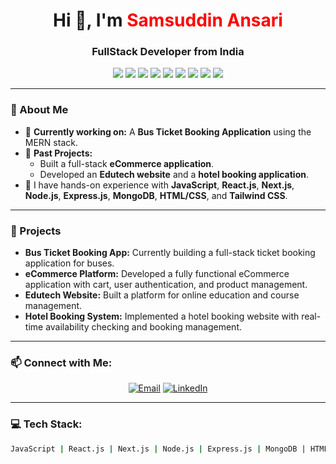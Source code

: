 <h1 align="center">Hi 👋, I'm <strong style="color:red">Samsuddin Ansari</strong></h1>
<h3 align="center">FullStack Developer from India</h3>

<p align="center">
  <img src="https://img.shields.io/badge/JavaScript-ES6+-F7DF1E?style=for-the-badge&logo=javascript&logoColor=black">
  <img src="https://img.shields.io/badge/React-20232A?style=for-the-badge&logo=react&logoColor=61DAFB">
  <img src="https://img.shields.io/badge/Next.js-black?style=for-the-badge&logo=next.js&logoColor=white">
  <img src="https://img.shields.io/badge/Node.js-339933?style=for-the-badge&logo=nodedotjs&logoColor=white">
  <img src="https://img.shields.io/badge/Express.js-000000?style=for-the-badge&logo=express&logoColor=white">
  <img src="https://img.shields.io/badge/MongoDB-4EA94B?style=for-the-badge&logo=mongodb&logoColor=white">
  <img src="https://img.shields.io/badge/HTML5-E34F26?style=for-the-badge&logo=html5&logoColor=white">
  <img src="https://img.shields.io/badge/CSS3-1572B6?style=for-the-badge&logo=css3&logoColor=white">
  <img src="https://img.shields.io/badge/Tailwind_CSS-38B2AC?style=for-the-badge&logo=tailwind-css&logoColor=white">
</p>

---

### 🌟 About Me

- 🌱 **Currently working on:** A **Bus Ticket Booking Application** using the MERN stack.
- 💼 **Past Projects:** 
  - Built a full-stack **eCommerce application**.
  - Developed an **Edutech website** and a **hotel booking application**.
- 🔭 I have hands-on experience with **JavaScript**, **React.js**, **Next.js**, **Node.js**, **Express.js**, **MongoDB**, **HTML/CSS**, and **Tailwind CSS**.

---

### 💼 Projects

- **Bus Ticket Booking App:** Currently building a full-stack ticket booking application for buses.
- **eCommerce Platform:** Developed a fully functional eCommerce application with cart, user authentication, and product management.
- **Edutech Website:** Built a platform for online education and course management.
- **Hotel Booking System:** Implemented a hotel booking website with real-time availability checking and booking management.

---

### 📫 Connect with Me:

<p align="center">
  <a href="mailto:biosamsuddin@gmail.com"><img src="https://img.shields.io/badge/Email-D14836?style=for-the-badge&logo=gmail&logoColor=white" alt="Email"></a>
  <a href="[https://www.linkedin.com/in/samsuddin-ansari](https://www.linkedin.com/in/samsuddin-ansari-232904143/?lipi=urn%3Ali%3Apage%3Ad_flagship3_feed%3BgkVech5HQc%2Bm2r3ms1ZNEQ%3D%3D)"><img src="https://img.shields.io/badge/LinkedIn-0077B5?style=for-the-badge&logo=linkedin&logoColor=white" alt="LinkedIn"></a>
</p>

---

### 💻 Tech Stack:

```bash
JavaScript | React.js | Next.js | Node.js | Express.js | MongoDB | HTML | CSS | Tailwind CSS
